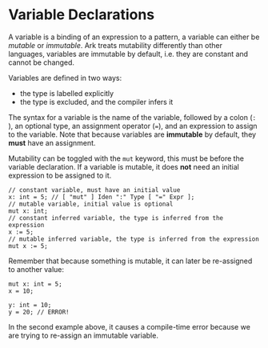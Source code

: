# Variable Declarations

A variable is a binding of an expression to a pattern, a variable can either be
_mutable_ or _immutable_. Ark treats mutability differently than other
languages, variables are immutable by default, i.e. they are constant and
cannot be changed.

Variables are defined in two ways:

* the type is labelled explicitly
* the type is excluded, and the compiler infers it 

The syntax for a variable is the name of the variable, followed by a colon (`:`
), an optional type, an assignment operator (`=`), and an expression to assign 
to the variable. Note that because variables are __immutable__ by default, 
they **must** have an assignment.

Mutability can be toggled with the `mut` keyword, this must be before the
variable declaration. If a variable is mutable, it does **not** need an initial
expression to be assigned to it.

```
// constant variable, must have an initial value
x: int = 5; // [ "mut" ] Iden ":" Type [ "=" Expr ];
// mutable variable, initial value is optional
mut x: int;
// constant inferred variable, the type is inferred from the expression
x := 5;
// mutable inferred variable, the type is inferred from the expression
mut x := 5;
```

Remember that because something is mutable, it can later be re-assigned to
another value:

```
mut x: int = 5;
x = 10;

y: int = 10;
y = 20; // ERROR!
```

In the second example above, it causes a compile-time error because we are
trying to re-assign an immutable variable.